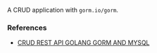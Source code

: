 A CRUD application with `gorm.io/gorm`.

### References
- [CRUD REST API GOLANG GORM AND MYSQL
  ](https://golangexample.com/crud-rest-api-golang-gorm-and-mysql/)